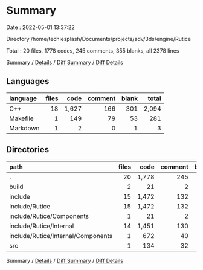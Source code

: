 # Summary

Date : 2022-05-01 13:37:22

Directory /home/techiesplash/Documents/projects/adv/3ds/engine/Rutice

Total : 20 files,  1778 codes, 245 comments, 355 blanks, all 2378 lines

Summary / [Details](details.md) / [Diff Summary](diff.md) / [Diff Details](diff-details.md)

## Languages
| language | files | code | comment | blank | total |
| :--- | ---: | ---: | ---: | ---: | ---: |
| C++ | 18 | 1,627 | 166 | 301 | 2,094 |
| Makefile | 1 | 149 | 79 | 53 | 281 |
| Markdown | 1 | 2 | 0 | 1 | 3 |

## Directories
| path | files | code | comment | blank | total |
| :--- | ---: | ---: | ---: | ---: | ---: |
| . | 20 | 1,778 | 245 | 355 | 2,378 |
| build | 2 | 21 | 2 | 4 | 27 |
| include | 15 | 1,472 | 132 | 254 | 1,858 |
| include/Rutice | 15 | 1,472 | 132 | 254 | 1,858 |
| include/Rutice/Components | 1 | 21 | 2 | 4 | 27 |
| include/Rutice/Internal | 14 | 1,451 | 130 | 250 | 1,831 |
| include/Rutice/Internal/Components | 1 | 672 | 40 | 68 | 780 |
| src | 1 | 134 | 32 | 43 | 209 |

Summary / [Details](details.md) / [Diff Summary](diff.md) / [Diff Details](diff-details.md)